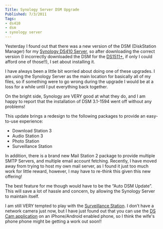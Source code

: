 ```yaml
---
Title: Synology Server DSM Upgrade
Published: 7/3/2011
Tags:
- ds410
- dsm
- synology server
---
```


Yesterday I found out that there was a new version of the DSM (DiskStation Manager) for my [Synology DS410 Server](http://www.synology.com/enu/products/DS410/index.php), so after downloading the correct version (I incorrectly downloaded the DSM for the [DS1511+](http://www.synology.com/enu/products/DS1511+/index.php), if only I could afford one of those!!), I set about installing it.

I have always been a little bit worried about doing one of these upgrades. I am using the Synology Server as the main location for basically all of my files, so if something were to go wrong during the upgrade I would be at a loss for a while until I put everything back together.

On the bright side, Synology are VERY good at what they do, and I am happy to report that the installation of DSM 3.1-1594 went off without any problems!

This update brings a redesign to the following packages to provide an easy-to-use experience:

- Download Station 3
- Audio Station 3
- Photo Station
- Surveillance Station

In addition, there is a brand new Mail Station 2 package to provide multiple SMTP Servers, and multiple email account fetching. Recently, I have moved away from trying to host my own mail server, as I found it just too much work for little reward, however, I may have to re-think this given this new offering!

The best feature for me though would have to be the “Auto DSM Update”. This will save a lot of hassle and concern, by allowing the Synology Server to maintain itself.

I am still VERY tempted to play with the [Surveillance Station](http://www.synology.com/enu/products/features/live_view.php). I don’t have a network camera just now, but I have just found out that you can use the [DS Cam application](http://forum.synology.com/wiki/index.php/Surveillance_Station_-_Using_DS_cam) on an iPhone/Android enabled phone, so I think the wife's phone phone might be getting a work out soon!!
